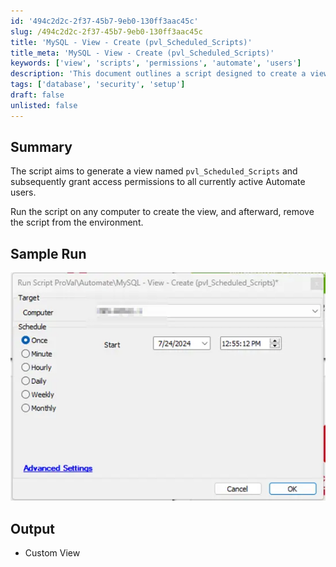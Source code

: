 ```yaml
---
id: '494c2d2c-2f37-45b7-9eb0-130ff3aac45c'
slug: /494c2d2c-2f37-45b7-9eb0-130ff3aac45c
title: 'MySQL - View - Create (pvl_Scheduled_Scripts)'
title_meta: 'MySQL - View - Create (pvl_Scheduled_Scripts)'
keywords: ['view', 'scripts', 'permissions', 'automate', 'users']
description: 'This document outlines a script designed to create a view named `pvl_Scheduled_Scripts` and to grant access permissions to all currently active users in ConnectWise Automate. It provides guidance on running the script and removing it post-execution.'
tags: ['database', 'security', 'setup']
draft: false
unlisted: false
---
```


## Summary

The script aims to generate a view named `pvl_Scheduled_Scripts` and subsequently grant access permissions to all currently active Automate users.

Run the script on any computer to create the view, and afterward, remove the script from the environment.

## Sample Run

![Sample Run](../../../static/img/docs/494c2d2c-2f37-45b7-9eb0-130ff3aac45c/image_1.webp)

## Output

- Custom View
